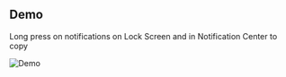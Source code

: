 ## Demo
Long press on notifications on Lock Screen and in Notification Center to copy

![Demo](https://gitlab.com/fidele007/noticopy/raw/master/NotiCopy_demo.gif)
